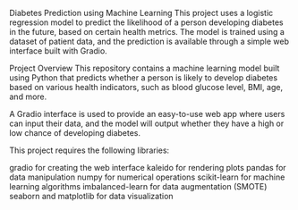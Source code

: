 Diabetes Prediction using Machine Learning
This project uses a logistic regression model to predict the likelihood of a person developing diabetes in the future, based on certain health metrics. The model is trained using a dataset of patient data, and the prediction is available through a simple web interface built with Gradio.

Project Overview
This repository contains a machine learning model built using Python that predicts whether a person is likely to develop diabetes based on various health indicators, such as blood glucose level, BMI, age, and more.

A Gradio interface is used to provide an easy-to-use web app where users can input their data, and the model will output whether they have a high or low chance of developing diabetes.

This project requires the following libraries:

  gradio for creating the web interface
  kaleido for rendering plots
  pandas for data manipulation
  numpy for numerical operations
  scikit-learn for machine learning algorithms
  imbalanced-learn for data augmentation (SMOTE)
  seaborn and matplotlib for data visualization
